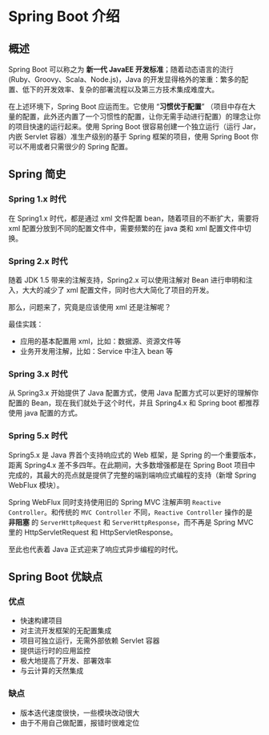 # Spring Boot 介绍

## 概述

Spring Boot 可以称之为 **新一代 JavaEE 开发标准**；随着动态语言的流行 (Ruby、Groovy、Scala、Node.js)，Java 的开发显得格外的笨重：繁多的配置、低下的开发效率、复杂的部署流程以及第三方技术集成难度大。

在上述环境下，Spring Boot 应运而生。它使用 “**习惯优于配置**” （项目中存在大量的配置，此外还内置了一个习惯性的配置，让你无需手动进行配置）的理念让你的项目快速的运行起来。使用 Spring Boot 很容易创建一个独立运行（运行 Jar，内嵌 Servlet 容器）准生产级别的基于 Spring 框架的项目，使用 Spring Boot 你可以不用或者只需很少的 Spring 配置。

## Spring 简史

### Spring 1.x 时代

在 Spring1.x 时代，都是通过 xml 文件配置 bean，随着项目的不断扩大，需要将 xml 配置分放到不同的配置文件中，需要频繁的在 java 类和 xml 配置文件中切换。

### Spring 2.x 时代

随着 JDK 1.5 带来的注解支持，Spring2.x 可以使用注解对 Bean 进行申明和注入，大大的减少了 xml 配置文件，同时也大大简化了项目的开发。

那么，问题来了，究竟是应该使用 xml 还是注解呢？

最佳实践：

* 应用的基本配置用 xml，比如：数据源、资源文件等
* 业务开发用注解，比如：Service 中注入 bean 等

### Spring 3.x 时代

从 Spring3.x 开始提供了 Java 配置方式，使用 Java 配置方式可以更好的理解你配置的 Bean，现在我们就处于这个时代，并且 Spring4.x 和 Spring boot 都推荐使用 java 配置的方式。

### Spring 5.x 时代

Spring5.x 是 Java 界首个支持响应式的 Web 框架，是 Spring 的一个重要版本，距离 Spring4.x 差不多四年。在此期间，大多数增强都是在 Spring Boot 项目中完成的，其最大的亮点就是提供了完整的端到端响应式编程的支持（新增 Spring WebFlux 模块）。

Spring WebFlux 同时支持使用旧的 Spring MVC 注解声明 `Reactive Controller`。和传统的 `MVC Controller` 不同，`Reactive Controller` 操作的是 **非阻塞** 的 `ServerHttpRequest` 和 `ServerHttpResponse`，而不再是 Spring MVC 里的 HttpServletRequest 和 HttpServletResponse。

至此也代表着 Java 正式迎来了响应式异步编程的时代。

## Spring Boot 优缺点

### 优点

- 快速构建项目
- 对主流开发框架的无配置集成
- 项目可独立运行，无需外部依赖 Servlet 容器
- 提供运行时的应用监控
- 极大地提高了开发、部署效率
- 与云计算的天然集成

### 缺点

- 版本迭代速度很快，一些模块改动很大
- 由于不用自己做配置，报错时很难定位